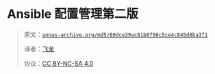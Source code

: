 # Ansible 配置管理第二版

> 原文：[`annas-archive.org/md5/80dce39ac81b8756c5ce4c845d8ba3f1`](https://annas-archive.org/md5/80dce39ac81b8756c5ce4c845d8ba3f1)
> 
> 译者：[飞龙](https://github.com/wizardforcel)
> 
> 协议：[CC BY-NC-SA 4.0](http://creativecommons.org/licenses/by-nc-sa/4.0/)